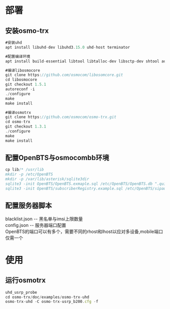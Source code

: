 # 部署
## 安装osmo-trx
```javascript
#安装uhd
apt install libuhd-dev libuhd3.15.0 uhd-host terminator

#配置编译环境
apt install build-essential libtool libtalloc-dev libsctp-dev shtool autoconf automake git-core gcc make pkg-config gnutls-dev libusb-1.0-0-dev sqlite3 libpcsclite-dev libnml-dev

#编译libosmocore
git clone https://github.com/osmocom/libosomcore.git
cd libosmocore
git checkout 1.5.1
autoreconf -i
./configure
make
make install

#编译osmotrx
git clone https://github.com/osmocom/osmo-trx.git
cd osmo-trx
git checkout 1.3.1
./configure
make
make install
```
## 配置OpenBTS与osmocombb环境
```javascript
cp lib/* /usr/lib
mkdir -p /etc/OpenBTS
mkdir -p /var/lib/asterisk/sqlite3dir
sqlite3 -init OpenBTS/OpenBTS.exmaple.sql /etc/OpenBTS/OpenBTS.db ".quit"
sqlite3 -init OpenBTS/subscriberRegistry.example.sql /etc/OpenBTS/sipauthserve.db ".quit"
```
## 配置服务器脚本
blacklist.json       --      黑名单与imsi上限数量  
config.json          --      服务器端口配置  
OpenBTS的端口可以有多个，需要不同的rhost和lhost以应对多设备,mobile端口仅需一个

# 使用
## 运行osmotrx
```javascript
uhd_usrp_probe
cd osmo-trx/doc/examples/osmo-trx-uhd
osmo-trx-uhd -C osmo-trx-usrp_b200.cfg -f
```





```
